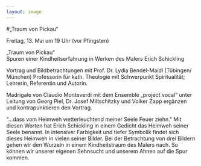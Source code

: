 ```yaml
---
layout: image
---
```


\#„Traum von Pickau“ 

Freitag, 13. Mai um 19 Uhr (vor Pfingsten)  

„Traum von Pickau“  
Spuren einer Kindheitserfahrung in Werken des 
Malers Erich Schickling

Vortrag und Bildbetrachtungen mit Prof. Dr. Lydia Bendel-Maidl (Tübingen/ München) Professorin für kath. Theologie mit Schwerpunkt Spiritualität; Lehrerin, Referentin und Autorin.

Madrigale von Claudio Monteverdi mit dem Ensemble „project vocal“ unter Leitung von Georg Piel, Dr. Josef Miltschitzky und Volker Zapp ergänzen und kontrapunktieren den Vortrag.

"…dass vom Heimweh wetterleuchtend meiner Seele Feuer ziehn." 
Mit diesen Worten hat Erich Schickling in einem Gedicht das Heimweh seiner Seele benannt. In intensiver Farbigkeit und tiefer Symbolik findet sich dieses Heimweh in vielen seiner Bilder. Bei der Betrachtung von drei Bildern gehen wir den Wurzeln in einem Kindheitstraum des Malers nach. So können wir unserer eigenen Sehnsucht und unserem Ahnen auf die Spur kommen.
